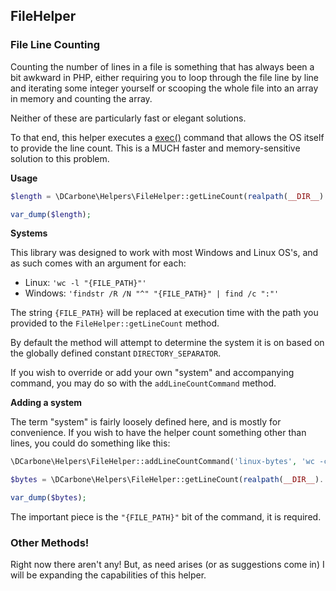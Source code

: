 ## FileHelper

### File Line Counting

Counting the number of lines in a file is something that has always been a bit awkward in PHP, either requiring you to loop
through the file line by line and iterating some integer yourself or scooping the whole file into an array in memory and counting the array.

Neither of these are particularly fast or elegant solutions.

To that end, this helper executes a [exec()](http://php.net/manual/en/function.exec.php) command that
allows the OS itself to provide the line count.  This is a MUCH faster and memory-sensitive solution to this problem.

**Usage**

```php
$length = \DCarbone\Helpers\FileHelper::getLineCount(realpath(__DIR__).'/../FILEHELPER.md');

var_dump($length);
```

**Systems**

This library was designed to work with most Windows and Linux OS's, and as such comes with an argument for each:

- Linux: ``` 'wc -l "{FILE_PATH}"' ```
- Windows: ``` 'findstr /R /N "^" "{FILE_PATH}" | find /c ":"' ```

The string ``` {FILE_PATH} ``` will be replaced at execution time with the path you provided to the ```FileHelper::getLineCount```
method.

By default the method will attempt to determine the system it is on based on the globally defined constant
``` DIRECTORY_SEPARATOR ```.

If you wish to override or add your own "system" and accompanying command, you may do so with the ``` addLineCountCommand ```
method.

**Adding a system**

The term "system" is fairly loosely defined here, and is mostly for convenience.  If you wish to have the helper count
something other than lines, you could do something like this:

```php
\DCarbone\Helpers\FileHelper::addLineCountCommand('linux-bytes', 'wc -c "{FILE_PATH}"');

$bytes = \DCarbone\Helpers\FileHelper::getLineCount(realpath(__DIR__).'/../FILEHELPER.md', 'linux-bytes');

var_dump($bytes);
```

The important piece is the ``` "{FILE_PATH}" ``` bit of the command, it is required.

### Other Methods!

Right now there aren't any!  But, as need arises (or as suggestions come in) I will be expanding
the capabilities of this helper.
